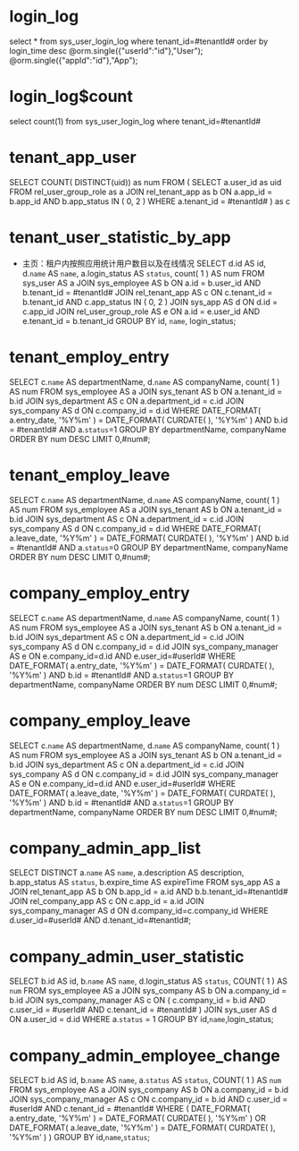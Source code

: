 login_log
===
select * from sys_user_login_log where tenant_id=#tenantId# order by login_time desc
@orm.single({"userId":"id"},"User");
@orm.single({"appId":"id"},"App");

login_log$count
===
select count(1) from sys_user_login_log where tenant_id=#tenantId#

tenant_app_user
===
SELECT
	COUNT( DISTINCT(uid))  as num
FROM
	(
	SELECT
		a.user_id as uid
	FROM
		rel_user_group_role as a
		JOIN rel_tenant_app as b ON a.app_id = b.app_id 
	AND b.app_status IN ( 0, 2 )
	WHERE a.tenant_id = #tenantId#
	) as c
	
tenant_user_statistic_by_app
===
* 主页：租户内按照应用统计用户数目以及在线情况
SELECT
	d.id AS id,
	d.`name` AS `name`,
	a.login_status AS `status`,
	count( 1 ) AS num 
FROM
	sys_user AS a
	JOIN sys_employee AS b ON a.id = b.user_id 
	AND b.tenant_id = #tenantId#
	JOIN rel_tenant_app AS c ON c.tenant_id = b.tenant_id 
	AND c.app_status IN ( 0, 2 )
	JOIN sys_app AS d ON d.id = c.app_id
	JOIN rel_user_group_role AS e ON a.id = e.user_id 
	AND e.tenant_id = b.tenant_id 
GROUP BY
	id,
	`name`,
	login_status;


tenant_employ_entry
===
SELECT
	c.`name` AS departmentName,
	d.`name` AS companyName,
	count( 1 ) AS num 
FROM
	sys_employee AS a
	JOIN sys_tenant AS b ON a.tenant_id = b.id
	JOIN sys_department AS c ON a.department_id = c.id
	JOIN sys_company AS d ON c.company_id = d.id 
WHERE
	DATE_FORMAT( a.entry_date, '%Y%m' ) = DATE_FORMAT( CURDATE( ), '%Y%m' ) 
	AND b.id = #tenantId# 
	AND a.`status`=1
GROUP BY
	departmentName,
	companyName
ORDER BY num DESC
	LIMIT 0,#num#;
	
tenant_employ_leave
===
SELECT
	c.`name` AS departmentName,
	d.`name` AS companyName,
	count( 1 ) AS num 
FROM
	sys_employee AS a
	JOIN sys_tenant AS b ON a.tenant_id = b.id
	JOIN sys_department AS c ON a.department_id = c.id
	JOIN sys_company AS d ON c.company_id = d.id 
WHERE
	DATE_FORMAT( a.leave_date, '%Y%m' ) = DATE_FORMAT( CURDATE( ), '%Y%m' ) 
	AND b.id = #tenantId# 
	AND a.`status`=0
GROUP BY
	departmentName,
	companyName 
ORDER BY num DESC
	LIMIT 0,#num#;
	
company_employ_entry
===
SELECT
	c.`name` AS departmentName,
	d.`name` AS companyName,
	count( 1 ) AS num 
FROM
	sys_employee AS a
	JOIN sys_tenant AS b ON a.tenant_id = b.id
	JOIN sys_department AS c ON a.department_id = c.id
	JOIN sys_company AS d ON c.company_id = d.id
	JOIN sys_company_manager AS e ON e.company_id=d.id AND e.user_id=#userId#
WHERE
	DATE_FORMAT( a.entry_date, '%Y%m' ) = DATE_FORMAT( CURDATE( ), '%Y%m' ) 
	AND b.id = #tenantId# 
	AND a.`status`=1
GROUP BY
	departmentName,
	companyName
ORDER BY num DESC
	LIMIT 0,#num#;
	
company_employ_leave
===
SELECT
	c.`name` AS departmentName,
	d.`name` AS companyName,
	count( 1 ) AS num 
FROM
	sys_employee AS a
	JOIN sys_tenant AS b ON a.tenant_id = b.id
	JOIN sys_department AS c ON a.department_id = c.id
	JOIN sys_company AS d ON c.company_id = d.id
	JOIN sys_company_manager AS e ON e.company_id=d.id AND e.user_id=#userId#
WHERE
	DATE_FORMAT( a.leave_date, '%Y%m' ) = DATE_FORMAT( CURDATE( ), '%Y%m' ) 
	AND b.id = #tenantId# 
	AND a.`status`=1
GROUP BY
	departmentName,
	companyName
ORDER BY num DESC
	LIMIT 0,#num#;
	
company_admin_app_list
===
SELECT DISTINCT
a.`name` AS `name`,
a.description AS description,
b.app_status AS `status`,
b.expire_time AS expireTime 
FROM
	sys_app AS a
	JOIN rel_tenant_app AS b ON b.app_id = a.id AND b.b.tenant_id=#tenantId#
	JOIN rel_company_app AS c ON c.app_id = a.id
	JOIN sys_company_manager AS d ON d.company_id=c.company_id
	WHERE d.user_id=#userId# AND d.tenant_id=#tenantId#;
	
company_admin_user_statistic
===
SELECT
	b.id AS id,
	b.`name` AS `name`,
	d.login_status AS `status`,
	COUNT( 1 ) AS `num` 
FROM
	sys_employee AS a
	JOIN sys_company AS b ON a.company_id = b.id
	JOIN sys_company_manager AS c ON ( c.company_id = b.id 
	AND c.user_id = #userId# 
	AND c.tenant_id = #tenantId# )
	JOIN sys_user AS d ON a.user_id = d.id 
WHERE
	a.`status` = 1 
GROUP BY
	id,`name`,login_status;

company_admin_employee_change
===
SELECT
	b.id AS id,
	b.`name` AS `name`,
	a.`status` AS `status`,
	COUNT( 1 ) AS `num` 
FROM
	sys_employee AS a
	JOIN sys_company AS b ON a.company_id = b.id
	JOIN sys_company_manager AS c ON c.company_id = b.id 
	AND c.user_id = #userId# 
	AND c.tenant_id = #tenantId#
WHERE
	(
		DATE_FORMAT( a.entry_date, '%Y%m' ) = DATE_FORMAT( CURDATE( ), '%Y%m' ) 
		OR DATE_FORMAT( a.leave_date, '%Y%m' ) = DATE_FORMAT( CURDATE( ), '%Y%m' ) 
	) 
GROUP BY
	id,`name`,`status`;
	

